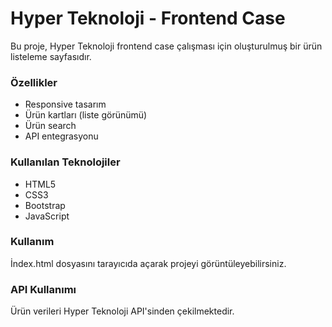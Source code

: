 # Hyper Teknoloji - Frontend Case

Bu proje, Hyper Teknoloji frontend case çalışması için oluşturulmuş bir ürün listeleme sayfasıdır.

### Özellikler

* Responsive tasarım
* Ürün kartları (liste görünümü)
* Ürün search
* API entegrasyonu

### Kullanılan Teknolojiler

* HTML5
* CSS3
* Bootstrap
* JavaScript

### Kullanım

İndex.html dosyasını tarayıcıda açarak projeyi görüntüleyebilirsiniz.

### API Kullanımı

Ürün verileri Hyper Teknoloji API'sinden çekilmektedir.
